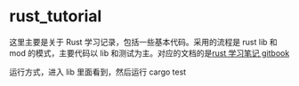 # rust_tutorial

这里主要是关于 Rust 学习记录，包括一些基本代码。采用的流程是 rust lib 和 mod 的模式，主要代码以 lib 和测试为主。对应的文档的是[rust 学习笔记 gitbook](https://cracker8090.gitbook.io/rustnotes)

运行方式，进入 lib 里面看到，然后运行 cargo test
